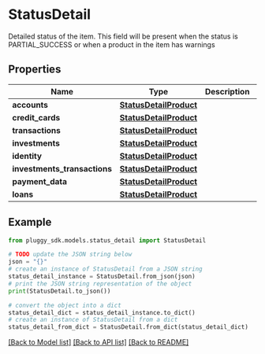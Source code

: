 # StatusDetail

Detailed status of the item. This field will be present when the status is PARTIAL_SUCCESS or when a product in the item has warnings

## Properties

Name | Type | Description | Notes
------------ | ------------- | ------------- | -------------
**accounts** | [**StatusDetailProduct**](StatusDetailProduct.md) |  | [optional] 
**credit_cards** | [**StatusDetailProduct**](StatusDetailProduct.md) |  | [optional] 
**transactions** | [**StatusDetailProduct**](StatusDetailProduct.md) |  | [optional] 
**investments** | [**StatusDetailProduct**](StatusDetailProduct.md) |  | [optional] 
**identity** | [**StatusDetailProduct**](StatusDetailProduct.md) |  | [optional] 
**investments_transactions** | [**StatusDetailProduct**](StatusDetailProduct.md) |  | [optional] 
**payment_data** | [**StatusDetailProduct**](StatusDetailProduct.md) |  | [optional] 
**loans** | [**StatusDetailProduct**](StatusDetailProduct.md) |  | [optional] 

## Example

```python
from pluggy_sdk.models.status_detail import StatusDetail

# TODO update the JSON string below
json = "{}"
# create an instance of StatusDetail from a JSON string
status_detail_instance = StatusDetail.from_json(json)
# print the JSON string representation of the object
print(StatusDetail.to_json())

# convert the object into a dict
status_detail_dict = status_detail_instance.to_dict()
# create an instance of StatusDetail from a dict
status_detail_from_dict = StatusDetail.from_dict(status_detail_dict)
```
[[Back to Model list]](../README.md#documentation-for-models) [[Back to API list]](../README.md#documentation-for-api-endpoints) [[Back to README]](../README.md)


